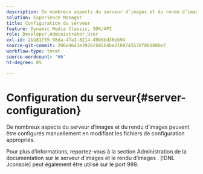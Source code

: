 ```yaml
---
description: De nombreux aspects du serveur d’images et du rendu d’images peuvent être configurés manuellement en modifiant les fichiers de configuration appropriés.
solution: Experience Manager
title: Configuration du serveur
feature: Dynamic Media Classic, SDK/API
role: Developer,Administrator,User
exl-id: 2bb81f55-98da-47a1-8214-49b9bd30eb94
source-git-commit: 206e4643e3926cb85b4be2189743578f88180be7
workflow-type: tm+mt
source-wordcount: '66'
ht-degree: 0%

---
```


# Configuration du serveur{#server-configuration}

De nombreux aspects du serveur d’images et du rendu d’images peuvent être configurés manuellement en modifiant les fichiers de configuration appropriés.

Pour plus d’informations, reportez-vous à la section Administration de la documentation sur le serveur d’images et le rendu d’images . [!DNL Jconsole] peut également être utilisé sur le port 999.

